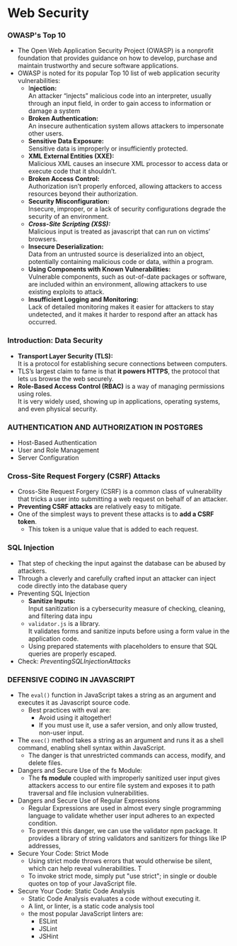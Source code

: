 # Web Security

### OWASP's Top 10
* The Open Web Application Security Project (OWASP) is a nonprofit foundation that provides guidance on how to develop, purchase and maintain trustworthy and secure software applications. 
* OWASP is noted for its popular Top 10 list of web application security vulnerabilities:
    * I**njection:**     
    An attacker “injects” malicious code into an interpreter, usually through an input field, in order to gain access to information or damage a system
    * **Broken Authentication:**     
    An insecure authentication system allows attackers to impersonate other users.
    * **Sensitive Data Exposure:**    
     Sensitive data is improperly or insufficiently protected.
    * **XML External Entities (XXE):**    
     Malicious XML causes an insecure XML processor to access data or execute code that it shouldn’t.
    * **Broken Access Control:**      
     Authorization isn’t properly enforced, allowing attackers to access resources beyond their authorization.
    * **Security Misconfiguration:**     
    Insecure, improper, or a lack of security configurations degrade the security of an environment.
    * ***Cross-Site Scripting (XSS):***     
    Malicious input is treated as javascript that can run on victims’ browsers.
    * **Insecure Deserialization:**     
    Data from an untrusted source is deserialized into an object, potentially containing malicious code or data, within a program.
    * **Using Components with Known Vulnerabilities:**     
    Vulnerable components, such as out-of-date packages or software, are included within an environment, allowing attackers to use existing exploits to attack.
    * **Insufficient Logging and Monitoring:**     
    Lack of detailed monitoring makes it easier for attackers to stay undetected, and it makes it harder to respond after an attack has occurred.


### Introduction: Data Security
* **Transport Layer Security (TLS):**     
It is a protocol for establishing secure connections between computers.
* TLS’s largest claim to fame is that **it powers HTTPS**, the protocol that lets us browse the web securely.
* **Role-Based Access Control (RBAC)** is a way of managing permissions using roles.      
It is very widely used, showing up in applications, operating systems, and even physical security.

### AUTHENTICATION AND AUTHORIZATION IN POSTGRES
* Host-Based Authentication
* User and Role Management
* Server Configuration

### Cross-Site Request Forgery (CSRF) Attacks
* Cross-Site Request Forgery (CSRF) is a common class of vulnerability that tricks a user into submitting a web request on behalf of an attacker.
* **Preventing CSRF attacks** are relatively easy to mitigate.
* One of the simplest ways to prevent these attacks is to **add a CSRF token**. 
    * This token is a unique value that is added to each request. 

### SQL Injection
* That step of checking the input against the database can be abused by attackers. 
* Through a cleverly and carefully crafted input an attacker can inject code directly into the database query
* Preventing SQL Injection
    * **Sanitize Inputs:**    
    Input sanitization is a cybersecurity measure of checking, cleaning, and filtering data inpu
    * `validator.js` is a library.    
    It validates forms and sanitize inputs before using a form value in the application code.
    * Using prepared statements with placeholders to ensure that SQL queries are properly escaped.
* Check: *PreventingSQLInjectionAttacks*

### DEFENSIVE CODING IN JAVASCRIPT
* The `eval()` function in JavaScript takes a string as an argument and executes it as Javascript source code.
    * Best practices with eval are:
        * Avoid using it altogether!
        * If you must use it, use a safer version, and only allow trusted, non-user input.
* The `exec()` method takes a string as an argument and runs it as a shell command, enabling shell syntax within JavaScript. 
    * The danger is that unrestricted commands can access, modify, and delete files. 
* Dangers and Secure Use of the fs Module:
    * The **fs module** coupled with improperly sanitized user input gives attackers access to our entire file system and exposes it to path traversal and file inclusion vulnerabilities.
* Dangers and Secure Use of Regular Expressions
    * Regular Expressions are used in almost every single programming language to validate whether user input adheres to an expected condition. 
    * To prevent this danger, we can use the validator npm package. It provides a library of string validators and sanitizers for things like IP addresses,
* Secure Your Code: Strict Mode
    * Using strict mode throws errors that would otherwise be silent, which can help reveal vulnerabilities. T
    * To invoke strict mode, simply put "use strict"; in single or double quotes on top of your JavaScript file.
* Secure Your Code: Static Code Analysis
    * Static Code Analysis evaluates a code without executing it.
    * A lint, or linter, is a static code analysis tool
    * the most popular JavaScript linters are:
        * ESLint
        * JSLint
        * JSHint


